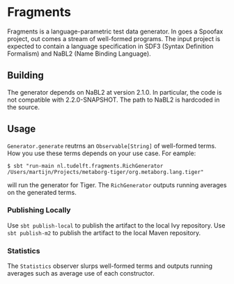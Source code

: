 # Fragments

Fragments is a language-parametric test data generator. In goes a Spoofax project, out comes a stream of well-formed
programs. The input project is expected to contain a language specification in SDF3 (Syntax Definition Formalism) and
NaBL2 (Name Binding Language).

## Building

The generator depends on NaBL2 at version 2.1.0. In particular, the code is not compatible with 2.2.0-SNAPSHOT. The
path to NaBL2 is hardcoded in the source.

## Usage

`Generator.generate` reutrns an `Observable[String]` of well-formed terms.
How you use these terms depends on your use case. For eample:

```
$ sbt "run-main nl.tudelft.fragments.RichGenerator /Users/martijn/Projects/metaborg-tiger/org.metaborg.lang.tiger"
```

will run the generator for Tiger. The `RichGenerator` outputs running averages
on the generated terms.

### Publishing Locally

Use `sbt publish-local` to publish the artifact to the local Ivy repository. Use `sbt publish-m2`
to publish the artifact to the local Maven repository.

### Statistics

The `Statistics` observer slurps well-formed terms and outputs running averages
such as average use of each constructor.
